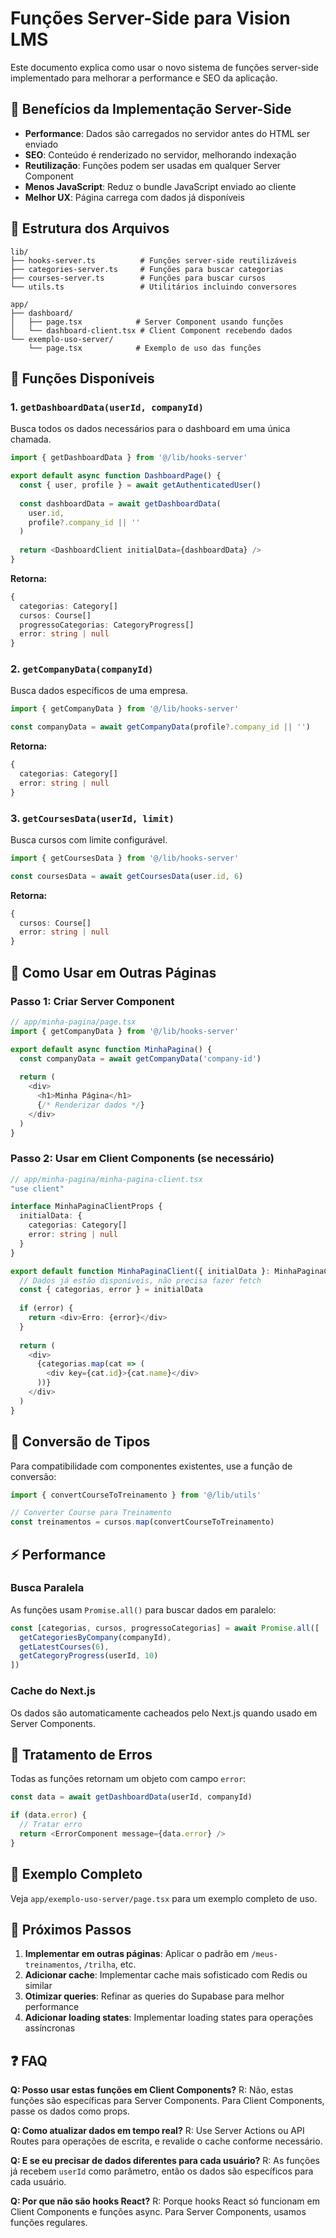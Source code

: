 # Funções Server-Side para Vision LMS

Este documento explica como usar o novo sistema de funções server-side implementado para melhorar a performance e SEO da aplicação.

## 🚀 Benefícios da Implementação Server-Side

- **Performance**: Dados são carregados no servidor antes do HTML ser enviado
- **SEO**: Conteúdo é renderizado no servidor, melhorando indexação
- **Reutilização**: Funções podem ser usadas em qualquer Server Component
- **Menos JavaScript**: Reduz o bundle JavaScript enviado ao cliente
- **Melhor UX**: Página carrega com dados já disponíveis

## 📁 Estrutura dos Arquivos

```
lib/
├── hooks-server.ts          # Funções server-side reutilizáveis
├── categories-server.ts     # Funções para buscar categorias
├── courses-server.ts        # Funções para buscar cursos
└── utils.ts                 # Utilitários incluindo conversores

app/
├── dashboard/
│   ├── page.tsx            # Server Component usando funções
│   └── dashboard-client.tsx # Client Component recebendo dados
└── exemplo-uso-server/
    └── page.tsx            # Exemplo de uso das funções
```

## 🔧 Funções Disponíveis

### 1. `getDashboardData(userId, companyId)`

Busca todos os dados necessários para o dashboard em uma única chamada.

```typescript
import { getDashboardData } from '@/lib/hooks-server'

export default async function DashboardPage() {
  const { user, profile } = await getAuthenticatedUser()
  
  const dashboardData = await getDashboardData(
    user.id, 
    profile?.company_id || ''
  )
  
  return <DashboardClient initialData={dashboardData} />
}
```

**Retorna:**
```typescript
{
  categorias: Category[]
  cursos: Course[]
  progressoCategorias: CategoryProgress[]
  error: string | null
}
```

### 2. `getCompanyData(companyId)`

Busca dados específicos de uma empresa.

```typescript
import { getCompanyData } from '@/lib/hooks-server'

const companyData = await getCompanyData(profile?.company_id || '')
```

**Retorna:**
```typescript
{
  categorias: Category[]
  error: string | null
}
```

### 3. `getCoursesData(userId, limit)`

Busca cursos com limite configurável.

```typescript
import { getCoursesData } from '@/lib/hooks-server'

const coursesData = await getCoursesData(user.id, 6)
```

**Retorna:**
```typescript
{
  cursos: Course[]
  error: string | null
}
```

## 📝 Como Usar em Outras Páginas

### Passo 1: Criar Server Component

```typescript
// app/minha-pagina/page.tsx
import { getCompanyData } from '@/lib/hooks-server'

export default async function MinhaPagina() {
  const companyData = await getCompanyData('company-id')
  
  return (
    <div>
      <h1>Minha Página</h1>
      {/* Renderizar dados */}
    </div>
  )
}
```

### Passo 2: Usar em Client Components (se necessário)

```typescript
// app/minha-pagina/minha-pagina-client.tsx
"use client"

interface MinhaPaginaClientProps {
  initialData: {
    categorias: Category[]
    error: string | null
  }
}

export default function MinhaPaginaClient({ initialData }: MinhaPaginaClientProps) {
  // Dados já estão disponíveis, não precisa fazer fetch
  const { categorias, error } = initialData
  
  if (error) {
    return <div>Erro: {error}</div>
  }
  
  return (
    <div>
      {categorias.map(cat => (
        <div key={cat.id}>{cat.name}</div>
      ))}
    </div>
  )
}
```

## 🔄 Conversão de Tipos

Para compatibilidade com componentes existentes, use a função de conversão:

```typescript
import { convertCourseToTreinamento } from '@/lib/utils'

// Converter Course para Treinamento
const treinamentos = cursos.map(convertCourseToTreinamento)
```

## ⚡ Performance

### Busca Paralela

As funções usam `Promise.all()` para buscar dados em paralelo:

```typescript
const [categorias, cursos, progressoCategorias] = await Promise.all([
  getCategoriesByCompany(companyId),
  getLatestCourses(6),
  getCategoryProgress(userId, 10)
])
```

### Cache do Next.js

Os dados são automaticamente cacheados pelo Next.js quando usado em Server Components.

## 🚨 Tratamento de Erros

Todas as funções retornam um objeto com campo `error`:

```typescript
const data = await getDashboardData(userId, companyId)

if (data.error) {
  // Tratar erro
  return <ErrorComponent message={data.error} />
}
```

## 📱 Exemplo Completo

Veja `app/exemplo-uso-server/page.tsx` para um exemplo completo de uso.

## 🔮 Próximos Passos

1. **Implementar em outras páginas**: Aplicar o padrão em `/meus-treinamentos`, `/trilha`, etc.
2. **Adicionar cache**: Implementar cache mais sofisticado com Redis ou similar
3. **Otimizar queries**: Refinar as queries do Supabase para melhor performance
4. **Adicionar loading states**: Implementar loading states para operações assíncronas

## ❓ FAQ

**Q: Posso usar estas funções em Client Components?**
R: Não, estas funções são específicas para Server Components. Para Client Components, passe os dados como props.

**Q: Como atualizar dados em tempo real?**
R: Use Server Actions ou API Routes para operações de escrita, e revalide o cache conforme necessário.

**Q: E se eu precisar de dados diferentes para cada usuário?**
R: As funções já recebem `userId` como parâmetro, então os dados são específicos para cada usuário.

**Q: Por que não são hooks React?**
R: Porque hooks React só funcionam em Client Components e funções async. Para Server Components, usamos funções regulares.
